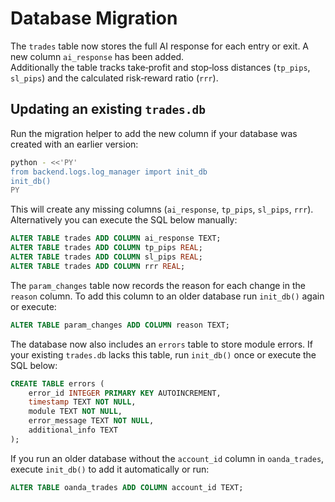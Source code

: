 # Database Migration

The `trades` table now stores the full AI response for each entry or exit.
A new column `ai_response` has been added.  
Additionally the table tracks take‑profit and stop‑loss distances (`tp_pips`,
`sl_pips`) and the calculated risk‑reward ratio (`rrr`).

## Updating an existing `trades.db`

Run the migration helper to add the new column if your database was created
with an earlier version:

```bash
python - <<'PY'
from backend.logs.log_manager import init_db
init_db()
PY
```

This will create any missing columns (`ai_response`, `tp_pips`, `sl_pips`,
`rrr`).  Alternatively you can execute the SQL below manually:

```sql
ALTER TABLE trades ADD COLUMN ai_response TEXT;
ALTER TABLE trades ADD COLUMN tp_pips REAL;
ALTER TABLE trades ADD COLUMN sl_pips REAL;
ALTER TABLE trades ADD COLUMN rrr REAL;
```

The `param_changes` table now records the reason for each change in the
`reason` column. To add this column to an older database run `init_db()`
again or execute:

```sql
ALTER TABLE param_changes ADD COLUMN reason TEXT;
```

The database now also includes an `errors` table to store module errors. If your existing `trades.db` lacks this table, run `init_db()` once or execute the SQL below:

```sql
CREATE TABLE errors (
    error_id INTEGER PRIMARY KEY AUTOINCREMENT,
    timestamp TEXT NOT NULL,
    module TEXT NOT NULL,
    error_message TEXT NOT NULL,
    additional_info TEXT
);
```

If you run an older database without the `account_id` column in `oanda_trades`, execute `init_db()` to add it automatically or run:

```sql
ALTER TABLE oanda_trades ADD COLUMN account_id TEXT;
```
